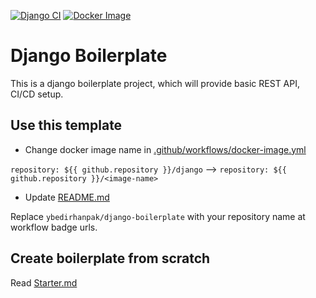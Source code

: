 [![Django CI](https://github.com/ybedirhanpak/django-boilerplate/workflows/Django%20CI/badge.svg?branch=master&event=push)](https://github.com/ybedirhanpak/django-boilerplate/actions?query=workflow%3A%22Django+CI%22)
[![Docker Image](https://github.com/ybedirhanpak/django-boilerplate/workflows/Docker%20Image/badge.svg?branch=master&event=push)](https://github.com/ybedirhanpak/django-boilerplate/actions?query=workflow%3A%22Docker+Image%22)


# Django Boilerplate
This is a django boilerplate project, which will provide basic REST API, CI/CD setup.

## Use this template
* Change docker image name in [.github/workflows/docker-image.yml](.github/workflows/docker-image.yml)

```repository: ${{ github.repository }}/django``` --> ```repository: ${{ github.repository }}/<image-name>```

* Update [README.md](README.md)

Replace ```ybedirhanpak/django-boilerplate``` with your repository name at workflow badge urls.

## Create boilerplate from scratch
Read [Starter.md](Starter.md)
